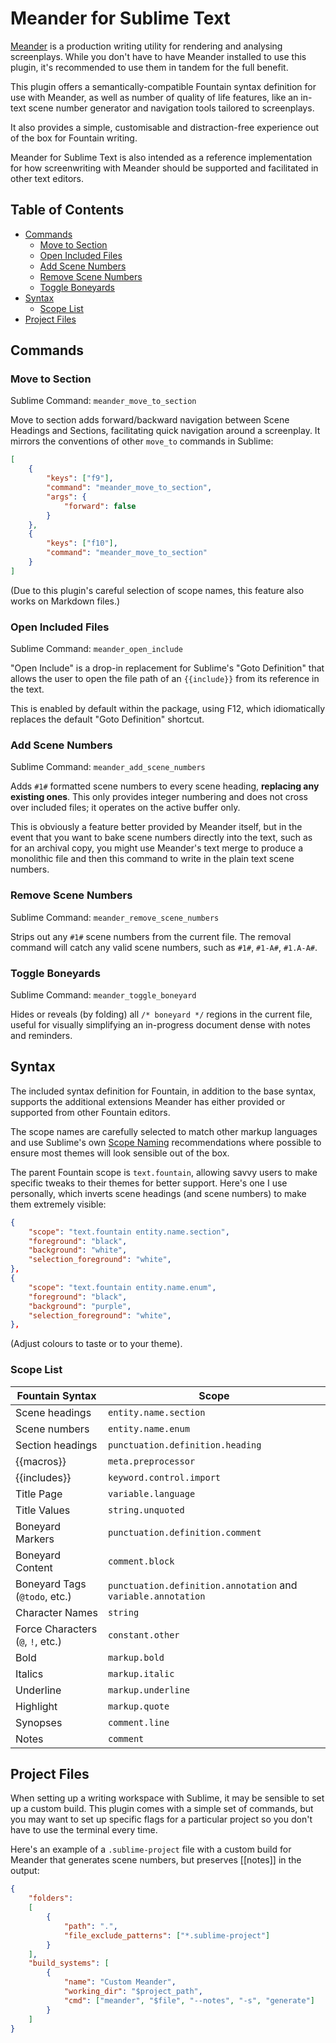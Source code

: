 # Meander for Sublime Text

[Meander](https://github.com/qxoko/meander) is a production writing utility for rendering and analysing screenplays.  While you don't have to have Meander installed to use this plugin, it's recommended to use them in tandem for the full benefit.

This plugin offers a semantically-compatible Fountain syntax definition for use with Meander, as well as number of quality of life features, like an in-text scene number generator and navigation tools tailored to screenplays.

It also provides a simple, customisable and distraction-free experience out of the box for Fountain writing.

Meander for Sublime Text is also intended as a reference implementation for how screenwriting with Meander should be supported and facilitated in other text editors.

## Table of Contents

<!-- MarkdownTOC autolink="true" -->

- [Commands](#commands)
	- [Move to Section](#move-to-section)
	- [Open Included Files](#open-included-files)
	- [Add Scene Numbers](#add-scene-numbers)
	- [Remove Scene Numbers](#remove-scene-numbers)
	- [Toggle Boneyards](#toggle-boneyards)
- [Syntax](#syntax)
	- [Scope List](#scope-list)
- [Project Files](#project-files)

<!-- /MarkdownTOC -->

## Commands

### Move to Section

Sublime Command: `meander_move_to_section`

Move to section adds forward/backward navigation between Scene Headings and Sections, facilitating quick navigation around a screenplay.  It mirrors the conventions of other `move_to` commands in Sublime:

```json
[
	{
		"keys": ["f9"],
		"command": "meander_move_to_section",
		"args": {
			"forward": false
		}
	},
	{
		"keys": ["f10"],
		"command": "meander_move_to_section"
	}
]
```

(Due to this plugin's careful selection of scope names, this feature also works on Markdown files.)

### Open Included Files

Sublime Command: `meander_open_include`

"Open Include" is a drop-in replacement for Sublime's "Goto Definition" that allows the user to open the file path of an `{{include}}` from its reference in the text.

This is enabled by default within the package, using F12, which idiomatically replaces the default "Goto Definition" shortcut.

### Add Scene Numbers

Sublime Command: `meander_add_scene_numbers`

Adds `#1#` formatted scene numbers to every scene heading, **replacing any existing ones**.  This only provides integer numbering and does not cross over included files; it operates on the active buffer only.

This is obviously a feature better provided by Meander itself, but in the event that you want to bake scene numbers directly into the text, such as for an archival copy, you might use Meander's text merge to produce a monolithic file and then this command to write in the plain text scene numbers.

### Remove Scene Numbers

Sublime Command: `meander_remove_scene_numbers`

Strips out any `#1#` scene numbers from the current file.  The removal command will catch any valid scene numbers, such as `#1#`, `#1-A#`, `#1.A-A#`.

### Toggle Boneyards

Sublime Command: `meander_toggle_boneyard`

Hides or reveals (by folding) all `/* boneyard */` regions in the current file, useful for visually simplifying an in-progress document dense with notes and reminders.

## Syntax

The included syntax definition for Fountain, in addition to the base syntax, supports the additional extensions Meander has either provided or supported from other Fountain editors.

The scope names are carefully selected to match other markup languages and use Sublime's own [Scope Naming](https://www.sublimetext.com/docs/scope_naming.html) recommendations where possible to ensure most themes will look sensible out of the box.

The parent Fountain scope is `text.fountain`, allowing savvy users to make specific tweaks to their themes for better support.  Here's one I use personally, which inverts scene headings (and scene numbers) to make them extremely visible:

```json
{
	"scope": "text.fountain entity.name.section",
	"foreground": "black",
	"background": "white",
	"selection_foreground": "white",
},
{
	"scope": "text.fountain entity.name.enum",
	"foreground": "black",
	"background": "purple",
	"selection_foreground": "white",
},
```

(Adjust colours to taste or to your theme).

### Scope List

| Fountain Syntax  | Scope |
|------------------|-------|
| Scene headings   | `entity.name.section`     |
| Scene numbers    | `entity.name.enum`  |
| Section headings | `punctuation.definition.heading` |
| {{macros}} | `meta.preprocessor` |
| {{includes}} | `keyword.control.import` |
| Title Page   | `variable.language` |
| Title Values | `string.unquoted`   |
| Boneyard Markers | `punctuation.definition.comment` |
| Boneyard Content | `comment.block` |
| Boneyard Tags (`@todo`, etc.) | `punctuation.definition.annotation` and `variable.annotation` |
| Character Names | `string` |
| Force Characters (`@`, `!`, etc.) | `constant.other` |
| Bold      | `markup.bold`      |
| Italics   | `markup.italic`    |
| Underline | `markup.underline` |
| Highlight | `markup.quote`     |
| Synopses  | `comment.line` |
| Notes | `comment` |

## Project Files

When setting up a writing workspace with Sublime, it may be sensible to set up a custom build.  This plugin comes with a simple set of commands, but you may want to set up specific flags for a particular project so you don't have to use the terminal every time.

Here's an example of a `.sublime-project` file with a custom build for Meander that generates scene numbers, but preserves [[notes]] in the output:

```json
{
	"folders":
	[
		{
			"path": ".",
			"file_exclude_patterns": ["*.sublime-project"]
		}
	],
	"build_systems": [
		{
			"name": "Custom Meander",
			"working_dir": "$project_path",
			"cmd": ["meander", "$file", "--notes", "-s", "generate"]
		}
	]
}
```